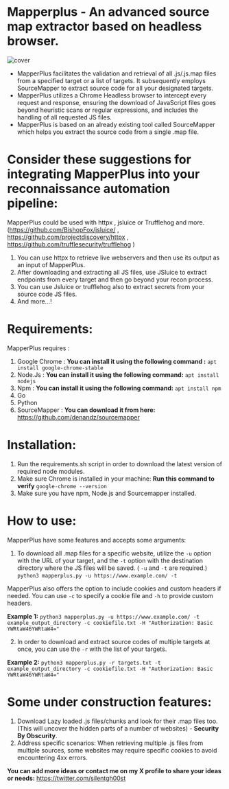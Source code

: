 # Mapperplus - An advanced source map extractor based on headless browser.

![cover](https://github.com/midoxnet/mapperplus/assets/27289397/b8fabf60-6737-4739-865e-663693ed6960)

- MapperPlus facilitates the validation and retrieval of all .js/.js.map files from a specified target or a list of targets. It subsequently employs SourceMapper to extract source code for all your designated targets.
- MapperPlus utilizes a Chrome Headless browser to intercept every request and response, ensuring the download of JavaScript files goes beyond heuristic scans or regular expressions, and includes the handling of all requested JS files.
- MapperPlus is based on an already existing tool called SourceMapper which helps you extract the source code from a single .map file.

# Consider these suggestions for integrating MapperPlus into your reconnaissance automation pipeline:
MapperPlus could be used with httpx , jsluice or Trufflehog and more. 
(https://github.com/BishopFox/jsluice/ , https://github.com/projectdiscovery/httpx , https://github.com/trufflesecurity/trufflehog )
1. You can use httpx to retrieve live webservers and then use its output as an input of MapperPlus.
2. After downloading and extracting all JS files, use JSluice to extract endpoints from every target and then go beyond your recon process.
3. You can use Jsluice or trufflehog also to extract secrets from your source code JS files.
4. And more...!

   
# Requirements:

MapperPlus requires :
1. Google Chrome : **You can install it using the following command :** ```apt install google-chrome-stable```
2. Node.Js : **You can install it using the following command:** ```apt install nodejs``` 
3. Npm : **You can install it using the following command:** ```apt install npm```
4. Go
5. Python
6. SourceMapper : **You can download it from here:** https://github.com/denandz/sourcemapper 

# Installation:

1. Run the requirements.sh script in order to download the latest version of required node modules.
2. Make sure Chrome is installed in your machine: **Run this command to verify** ```google-chrome --version```
3. Make sure you have npm, Node.js and Sourcemapper installed.

# How to use: 

MapperPlus have some features and accepts some arguments: 
 1. To download all .map files for a specific website, utilize the `-u` option with the URL of your target, and the `-t` option with the destination directory where the JS files will be saved. ( `-u` and `-t` are required.)
    ``` python3 mapperplus.py -u https://www.example.com/ -t  ```
    
MapperPlus also offers the option to include cookies and custom headers if needed. You can use `-c` to specify a cookie file and `-h` to provide custom headers.

**Example 1:** ```python3 mapperplus.py -u https://www.example.com/ -t example_output_directory -c cookiefile.txt -H "Authorization: Basic YWRtaW46YWRtaW4="```

 2. In order to download and extract source codes of multiple targets at once, you can use the `-r` with the list of your targets.

**Example 2:** ```python3 mapperplus.py -r targets.txt -t example_output_directory -c cookiefile.txt -H "Authorization: Basic YWRtaW46YWRtaW4="```

# Some under construction features:
1. Download Lazy loaded .js files/chunks and look for their .map files too. (This will uncover the hidden parts of a number of websites) - **Security By Obscurity**.
2. Address specific scenarios: When retrieving multiple .js files from multiple sources, some websites may require specific cookies to avoid encountering 4xx errors.


**You can add more ideas or contact me on my X profile to share your ideas or needs:** https://twitter.com/silentgh00st 


